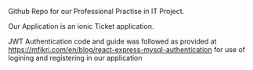 Github Repo for our Professional Practise in IT Project.

Our Application is an ionic Ticket application.

JWT Authentication code and guide was followed as provided at https://mfikri.com/en/blog/react-express-mysql-authentication for use of logining and registering in our application
